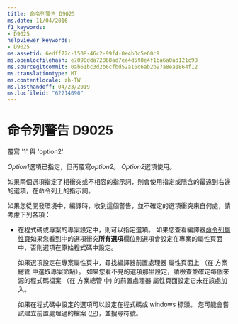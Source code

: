 ```yaml
---
title: 命令列警告 D9025
ms.date: 11/04/2016
f1_keywords:
- D9025
helpviewer_keywords:
- D9025
ms.assetid: 6edff72c-1508-46c2-99f4-0e4b3c5e60c9
ms.openlocfilehash: e7090dda72868ad7ee4d5f8e4f1ba6a0ad121c98
ms.sourcegitcommit: 0ab61bc3d2b6cfbd52a16c6ab2b97a8ea1864f12
ms.translationtype: MT
ms.contentlocale: zh-TW
ms.lasthandoff: 04/23/2019
ms.locfileid: "62214090"
---
```

# <a name="command-line-warning-d9025"></a>命令列警告 D9025

覆寫 '1' 與 'option2'

*Option1*選項已指定，但再覆寫*option2*。 *Option2*選項使用。

如果兩個選項指定了相衝突或不相容的指示詞，則會使用指定或隱含的最遠到右邊的選項，在命令列上的指示詞。

如果您從開發環境中，編譯時，收到這個警告，並不確定的選項衝突來自何處，請考慮下列各項：

- 在程式碼或專案的專案設定中，則可以指定選項。 如果您查看編譯器[命令列屬性頁](../../build/reference/command-line-property-pages.md)如果您看到中的選項衝突**所有選項**欄位則選項會設定在專案的屬性頁面中，否則選項在原始程式碼中設定。

   如果選項設定在專案屬性頁中，尋找編譯器前置處理器 屬性頁面上 （在 方案總管 中選取專案節點）。  如果您看不見的選項那里設定，請檢查並確定每個來源的程式碼檔案 （在 方案總管 中) 的前置處理器 屬性頁面設定它未在該處加入。

   如果在程式碼中設定的選項可以設定在程式碼或 windows 標頭。  您可能會嘗試建立前置處理過的檔案 ([/P](../../build/reference/p-preprocess-to-a-file.md))，並搜尋符號。